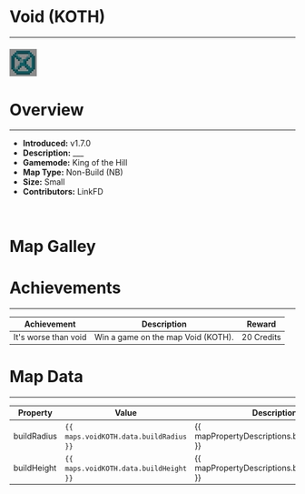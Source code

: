 <!-- replace _map_ with the actual map name -->
<!-- change gamemode type for the Map data description  -->
# Void (KOTH)

***

#### ![voidKOTHicon](../assets/maps/voidKOTH/voidKOTH-icon.jpg)

# Overview
***
- **Introduced:** v1.7.0
- **Description:** ___
- **Gamemode:** King of the Hill
- **Map Type:** Non-Build (NB)
- **Size:** Small
- **Contributors:** LinkFD

<br />  

# Map Galley

# Achievements
***

| Achievement | Description | Reward |
| ----- | ----- | ------ |
| It's worse than void | Win a game on the map Void (KOTH). | 20 Credits |



# Map Data
***

| Property | Value | Description |
| ----------- | ----------- | ------ |
| buildRadius |`{{ maps.voidKOTH.data.buildRadius }}`| {{ mapPropertyDescriptions.buildRadius.koth }} |
| buildHeight |`{{ maps.voidKOTH.data.buildHeight }}`| {{ mapPropertyDescriptions.buildHeight.koth }} |